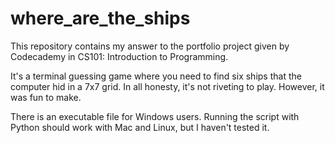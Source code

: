 # where_are_the_ships
This repository contains my answer to the portfolio project given by Codecademy in CS101: Introduction to Programming. 

It's a terminal guessing game where you need to find six ships that the computer hid in a 7x7 grid. In all honesty, it's not riveting to play. However, it was fun to make.

There is an executable file for Windows users. Running the script with Python should work with Mac and Linux, but I haven't tested it.  


